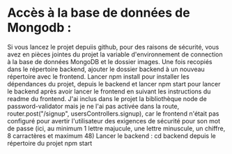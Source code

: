 # Accès à la base de données de Mongodb :
Si vous lancez le projet depuiis github, pour des raisons de sécurité, vous avez en pièces jointes du projet la variable d'environnement de connection à la base de données MongoDB et le dossier images.
Une fois recopiés dans le répertoire backend, ajouter le dossier  backend à un nouveau répertoire avec le frontend. Lancer npm install pour installer les dépendances du projet, depuis le backend et lancer npm start pour lancer le backend après avoir lancer le frontend en suivant les instructions du readme du frontend.
J'ai inclus dans le projet la bibliothèque node de password-validator mais je ne l'ai pas activée dans la route, router.post("/signup", usersControllers.signup),  car le frontend n'était pas configuré pour avertir l'utilisateur des exigences de sécurité pour son mot de passe (ici, au minimum 1 lettre majucule, une lettre minuscule, un chiffre, 8 carractères et maximum 48) 
Lancer le backend :
cd backend depuis le répertoire du projet
npm start
